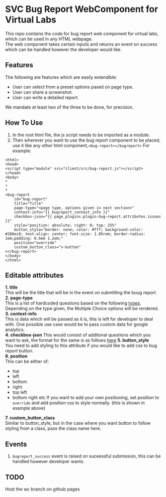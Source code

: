# SVC Bug Report WebComponent for Virtual Labs
This repo contains the code for bug report web component for virtual labs, which can be used in any HTML webpage.  
The web component takes certain inputs and returns an event on success which can be handled however the developer would like.  
## Features
The following are features which are easily extendible:
* User can select from a preset options pased on page type.
* User can share a screenshot.
* User can write a detailed report.

We mandate at least two of the three to be done, for precision.

## How To Use
1. In the root html file, the js script needs to be imported as a module.
2. Then wherever you want to use the bug report component to be placed, use it like any other html component,```<bug-report></bugreport>```
For example:
```
<html>
<head>
<script type="module" src="client/src/bug-report.js"></script>
</head>
<body>
*
*
*
<bug-report 
    id="bug-report"
    title="Title"
    page-type="<page type, options given in next section>"
    context-info="{{ bugreport_context_info }}"
    checkbox-json="{{ page_plugins.plugin-bug-report.attributes.issues }}"
    style="position: absolute; right: 0; top: 25%"
    button_style="border: none; color: #fff; background-color: #288ec8; text-align: center; font-size: 1.05rem; border-radius: 1em;padding: 0.6em 1.2em;"
    position="override"
    custom_button_class="v-button"
></bug-report>
</body>
</html>
```

## Editable attributes
**1. title**  
This will be the title that will be in the event on submitting the buug report.  
**2. page-type**   
This is a list of hardcoded questions based on the following [types](https://github.com/virtual-labs/svc-bug-report/blob/wc/questions.json).  
Depending on the type given, the Multiple Choice options will be rendered.  
**3. context-info**   
This is data which will be passed as it is, this is left for developer to deal with. One possible use case would be to pass custom data for google analytics.  
**4. checkbox-json**
This would consist of additonal questions which you want to ask, the format for the same is as follows [here](https://github.com/virtual-labs/ph3-lab-mgmt/blob/plugin/bug-report-wc/assets_plugins/json/bug-report-questions.js)
**5. button_style**  
You need to add styling to this attribute if you would like to add css to bug report button.  
**6. position**  
This can be either of:  
  * top
  * left
  * bottom
  * right
  * top left
  * bottom right etc
If you want to add your own positioning, set position to ```override``` and add position css to style normally. (this is shown in example above)  

**7. custom_button_class**  
Similar to button_style, but in the case where you want button to follow styling from a class, pass the class name here.  

## Events
1. ```bugreport_success``` event is raised on suceessful submission, this can be handled however developer wants.  

## TODO
Host the wc branch on github pages
